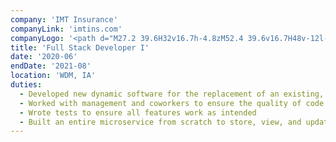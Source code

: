 ```yaml
---
company: 'IMT Insurance'
companyLink: 'imtins.com'
companyLogo: '<path d="M27.2 39.6H32v16.7h-4.8zM52.4 39.6v16.7H48v-12l-3 12h-3l-3-12v12h-3.7V39.6h6.3l2.3 8.9 2.2-8.9zM62.2 43.6v12.7h-4.5V43.6h-3.3v-4h11.1v4z" /><path d="M1 48.4l44.9 47.1-32.1-47.3L45.9 1.3 1 48.4M57.8 17.8l29.1 30.6L57.8 79l20.9-30.8z" />'
title: 'Full Stack Developer I'
date: '2020-06'
endDate: '2021-08'
location: 'WDM, IA'
duties:
  - Developed new dynamic software for the replacement of an existing, legacy system
  - Worked with management and coworkers to ensure the quality of code and create new features and fix existing bugs
  - Wrote tests to ensure all features work as intended
  - Built an entire microservice from scratch to store, view, and update policy-related files while training an incoming developer
---
```

